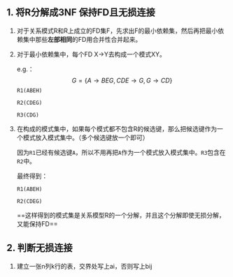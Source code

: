 ## 1. 将R分解成3NF 保持FD且无损连接

1. 对于关系模式R和R上成立的FD集F，先求出F的最小依赖集，然后再把最小依赖集中那些**左部相同**的FD用合并性合并起来。

2. 对于最小依赖集中，每个FD X→Y去构成一个模式XY。

   e.g.：
   $$
   G=\{A \rightarrow BEG,CDE \rightarrow G,G \rightarrow CD\}
   $$
   `R1(ABEH)`

   `R2(CDEG)`

   `R3(CDG)`

3. 在构成的模式集中，如果每个模式都不包含R的候选键，那么把候选键作为一个模式放入模式集中。（多个候选键放一个即可）

   因为`R1`已经有候选键`A`，所以不用再把`A`作为一个模式放入模式集中。`R3`包含在`R2`中。

   最终得到：

   `R1(ABEH)`

   `R2(CDEG)`

   ==这样得到的模式集是关系模型R的一个分解，并且这个分解即使无损分解，又能保持FD==

   

## 2. 判断无损连接

1. 建立一张n列k行的表，交界处写上ai，否则写上bij